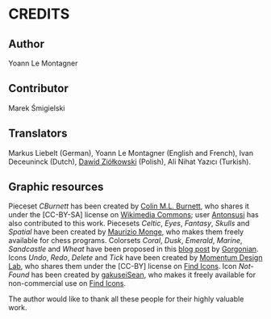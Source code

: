 CREDITS
=======


Author
------

Yoann Le Montagner



Contributor
-----------

Marek Śmigielski



Translators
-----------

Markus Liebelt (German), Yoann Le Montagner (English and French), Ivan Deceuninck (Dutch),
[Dawid Ziółkowski](http://dawidziolkowski.com/) (Polish), Ali Nihat Yazıcı (Turkish).



Graphic resources
-----------------

Pieceset *CBurnett* has been created by [Colin M.L. Burnett](https://en.wikipedia.org/wiki/User:Cburnett),
who shares it under the [CC-BY-SA] license on [Wikimedia Commons](https://commons.wikimedia.org/wiki/Category:SVG_chess_pieces);
user [Antonsusi](https://commons.wikimedia.org/wiki/User:Antonsusi) has also contributed to this work.
Piecesets *Celtic*, *Eyes*, *Fantasy*, *Skulls* and *Spatial* have been created by
[Maurizio Monge](http://poisson.phc.unipi.it/~monge/), who makes them freely available for chess programs.
Colorsets *Coral*, *Dusk*, *Emerald*, *Marine*, *Sandcastle* and *Wheat* have been proposed
in this [blog post](http://omgchess.blogspot.fr/2015/09/chess-board-color-schemes.html)
by [Gorgonian](http://omgchess.blogspot.fr/).
Icons *Undo*, *Redo*, *Delete* and *Tick* have been created by [Momentum Design Lab](http://momentumdesignlab.com/),
who shares them under the [CC-BY] license on [Find Icons](http://findicons.com/pack/2226/matte_basic).
Icon *Not-Found* has been created by [gakuseiSean](http://gakuseisean.deviantart.com/),
who makes it freely available for non-commercial use on [Find Icons](http://findicons.com/icon/89623/error).

The author would like to thank all these people for their highly valuable work.
